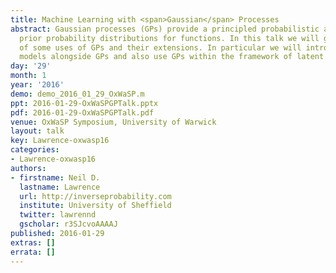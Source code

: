 ```yaml
---
title: Machine Learning with <span>Gaussian</span> Processes
abstract: Gaussian processes (GPs) provide a principled probabilistic approach to
  prior probability distributions for functions. In this talk we will give an overview
  of some uses of GPs and their extensions. In particular we will introduce mechanistic
  models alongside GPs and also use GPs within the framework of latent variable models.
day: '29'
month: 1
year: '2016'
demo: demo_2016_01_29_OxWaSP.m
ppt: 2016-01-29-OxWaSPGPTalk.pptx
pdf: 2016-01-29-OxWaSPGPTalk.pdf
venue: OxWaSP Symposium, University of Warwick
layout: talk
key: Lawrence-oxwasp16
categories:
- Lawrence-oxwasp16
authors:
- firstname: Neil D.
  lastname: Lawrence
  url: http://inverseprobability.com
  institute: University of Sheffield
  twitter: lawrennd
  gscholar: r3SJcvoAAAAJ
published: 2016-01-29
extras: []
errata: []
---
```

